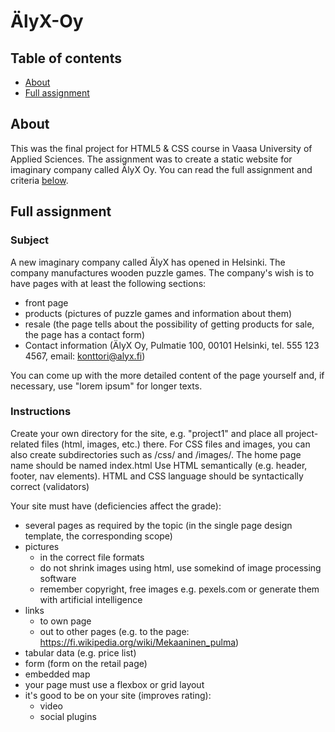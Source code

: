 # ÄlyX-Oy

## Table of contents 
  - [About](#about)
  - [Full assignment](#assignment)

## About   

This was the final project for HTML5 & CSS course in Vaasa University of Applied Sciences. The assignment was to create a static website for imaginary company called ÄlyX Oy. You can read the full assignment and criteria [below](#assignment).

## Full assignment

### Subject

A new imaginary company called ÄlyX has opened in Helsinki. The company manufactures wooden puzzle games. The company's wish is to have pages with at least the following sections:

- front page
- products (pictures of puzzle games and information about them)
- resale (the page tells about the possibility of getting products for sale, the page has a contact form)
- Contact information (ÄlyX Oy, Pulmatie 100, 00101 Helsinki, tel. 555 123 4567, email: konttori@alyx.fi)

You can come up with the more detailed content of the page yourself and, if necessary, use "lorem ipsum" for longer texts.

### Instructions

Create your own directory for the site, e.g. "project1" and place all project-related files (html, images, etc.) there. For CSS files and images, you can also create subdirectories such as /css/ and /images/. The home page name should be named index.html Use HTML semantically (e.g. header, footer, nav elements). HTML and CSS language should be syntactically correct (validators)

Your site must have (deficiencies affect the grade):
- several pages as required by the topic (in the single page design template, the corresponding scope)
- pictures
  - in the correct file formats
  - do not shrink images using html, use somekind of image processing software
  - remember copyright, free images e.g. pexels.com or generate them with artificial intelligence
- links
  - to own page
  - out to other pages (e.g. to the page: https://fi.wikipedia.org/wiki/Mekaaninen_pulma)
- tabular data (e.g. price list)
- form (form on the retail page)
- embedded map
- your page must use a flexbox or grid layout
- it's good to be on your site (improves rating):
  - video
  - social plugins
